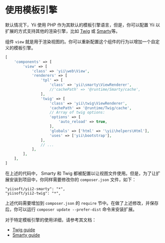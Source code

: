 # 使用模板引擎

默认情况下，Yii 使用 PHP 作为其默认的模板引擎语言，但是，你可以配置 Yii 以扩展的方式支持其他的渲染引擎，比如 [Twig](http://twig.sensiolabs.org/) 或 [Smarty](http://www.smarty.net/)等。

组件 `view` 就是用于渲染视图的。你可以重新配置这个组件的行为以增加一个自定义的模板引擎。

```php
[
    'components' => [
        'view' => [
            'class' => 'yii\web\View',
            'renderers' => [
                'tpl' => [
                    'class' => 'yii\smarty\ViewRenderer',
                    //'cachePath' => '@runtime/Smarty/cache',
                ],
                'twig' => [
                    'class' => 'yii\twig\ViewRenderer',
                    'cachePath' => '@runtime/Twig/cache',
                    // Array of twig options:
                    'options' => [
                        'auto_reload' => true,
                    ],
                    'globals' => ['html' => '\yii\helpers\Html'],
                    'uses' => ['yii\bootstrap'],
                ],
                // ...
            ],
        ],
    ],
]
```

在上述的代码中， Smarty 和 Twig 都被配置以让视图文件使用。但是，为了让扩展安装到项目中，你同样需要修改你的 `composer.json` 文件，如下：

```
"yiisoft/yii2-smarty": "*",
"yiisoft/yii2-twig": "*",
```

上述代码需要增加到 `composer.json` 的 `require` 节中。在做了上述修改，并保存后，你可以运行 `composer update --prefer-dist` 命令来安装扩展。

对于特定模板引擎的使用详细，请参考其文档：

- [Twig guide](https://github.com/yiisoft/yii2-twig/tree/master/docs/guide)
- [Smarty guide](https://github.com/yiisoft/yii2-smarty/tree/master/docs/guide)